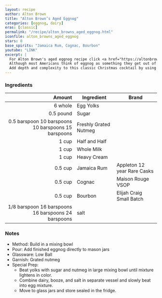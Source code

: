 ```yaml
---
layout: recipe
author: Alton Brown
title: "Alton Brown’s Aged Eggnog"
categories: [eggnog, dairy]
eras: [classic]
permalink: "/recipe/alton_browns_aged_eggnog.html"
iconfile: alton_browns_aged_eggnog
stars: 0
base_spirits: "Jamaica Rum, Cognac, Bourbon"
youtube: "LINK"
excerpt: |
  For Alton Brown's aged eggnog recipe click <a href="https://altonbrown.com/recipe/aged-eggnog/" target="_blank">here</a>.<br><br>
  Although most Americans think of eggnog as something they get out of a milk carton during the two-week period leading up to December 25, eggnog actually descends from sack posset, a strong, thick English beverage built upon eggs, milk, and either a fortified wine (like Madeira) or ale.<br><br>
  Add depth and complexity to this classic Christmas cocktail by using a mix of spirits and allowing it to age.
---
```


### Ingredients

|       Amount | Ingredient            | Brand                       |
| -----------: | --------------------- | --------------------------- |
|      6 whole | Egg Yolks             |
|    0.5 pound | Sugar                 |
| 0.<span class="onex active">5 barspoon</span> <span class="onehalfx">10 barspoons</span> <span class="twox">10 barspoons</span> <span class="threex">15 barspoons</span>  | Freshly Grated Nutmeg |
|        1 cup | Half and Half         |
|        1 cup | Whole Milk            |
|        1 cup | Heavy Cream           |
|      0.5 cup | Jamaica Rum           | Appleton 12 year Rare Casks |
|      0.5 cup | Cognac                | Maison Rouge VSOP           |
|      0.5 cup | Bourbon               | Elijah Craig Small Batch    |
| 1/<span class="onex active">8 barspoon</span> <span class="onehalfx">16 barspoons</span> <span class="twox">16 barspoons</span> <span class="threex">24 barspoons</span>  | salt                  |

### Notes

- Method: Build in a mixing bowl
- Pour: Add finished eggnog directly to mason jars
- Glassware: Low Ball
- Garnish: Grated nutmeg
- Special Prep:
  - Beat yolks with sugar and nutmeg in large mixing bowl until mixture lightens in color.
  - Combine dairy, booze, and salt in separate vessel and slowly beat into egg mixture.
  - Move to glass jars and store sealed in the fridge.
